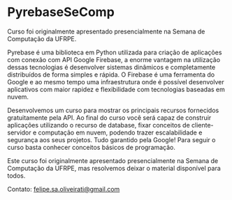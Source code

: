 # PyrebaseSeComp
Curso foi originalmente apresentado presencialmente na Semana de Computação da UFRPE.

Pyrebase é uma biblioteca em Python utilizada para criação de aplicações com conexão com API Google Firebase, a enorme vantagem na utilização dessas tecnologias é desenvolver sistemas dinâmicos e completamente distribuídos de forma simples e rápida. O Firebase é uma ferramenta do Google e ao mesmo tempo uma infraestrutura onde é possível desenvolver aplicativos com maior rapidez e flexibilidade com tecnologias baseadas em nuvem.

Desenvolvemos um curso para mostrar os principais recursos fornecidos gratuitamente pela API. Ao final do curso você será capaz de construir aplicações utilizando o recurso de database, fixar conceitos de cliente-servidor e computação em nuvem, podendo trazer escalabilidade e segurança aos seus projetos. Tudo garantido pela Google! Para seguir o curso basta conhecer conceitos básicos de programação.

Este curso foi originalmente apresentado presencialmente na Semana de Computação da UFRPE, mas resolvemos deixar o material disponível para todos.

Contato:
felipe.sa.oliveirati@gmail.com

